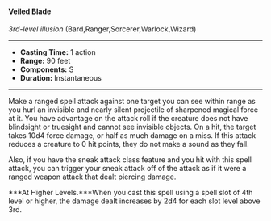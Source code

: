 #### Veiled Blade
*3rd-level illusion* (Bard,Ranger,Sorcerer,Warlock,Wizard)
___
- **Casting Time:** 1 action
- **Range:** 90 feet
- **Components:** S
- **Duration:** Instantaneous
---
Make a ranged spell attack against one target you can see within range as you hurl an invisible and nearly silent projectile of sharpened magical force at it. You have advantage on the attack roll if the creature does not have blindsight or truesight and cannot see invisible objects. On a hit, the target takes 10d4 force damage, or half as much damage on a miss. If this attack reduces a creature to 0 hit points, they do not make a sound as they fall.

Also, if you have the sneak attack class feature and you hit with this spell attack, you can trigger your sneak attack off of the attack as if it were a ranged weapon attack that dealt piercing damage.

***At Higher Levels.***When you cast this spell using a spell slot of 4th level or higher, the damage dealt increases by 2d4 for each slot level above 3rd.
